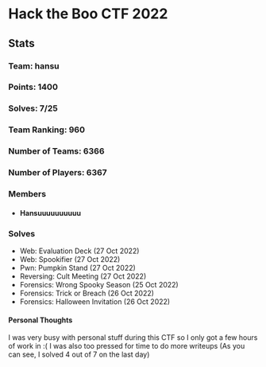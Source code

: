 # Hack the Boo CTF 2022
## Stats
### Team: hansu
### Points: 1400
### Solves: 7/25
### Team Ranking: 960
### Number of Teams: 6366
### Number of Players: 6367
### Members
- #### Hansuuuuuuuuuu

### Solves
- Web: Evaluation Deck (27 Oct 2022)
- Web: Spookifier (27 Oct 2022)
- Pwn: Pumpkin Stand (27 Oct 2022)
- Reversing: Cult Meeting (27 Oct 2022)
- Forensics: Wrong Spooky Season (25 Oct 2022)
- Forensics: Trick or Breach (26 Oct 2022)
- Forensics: Halloween Invitation (26 Oct 2022)

#### Personal Thoughts

I was very busy with personal stuff during this CTF so I only got a few hours of work in :( I was also too pressed for time to do more writeups (As you can see, I solved 4 out of 7 on the last day)
